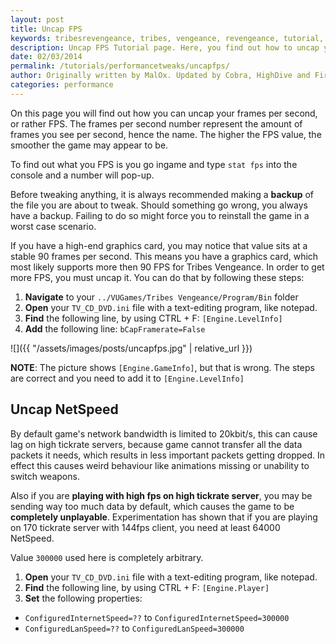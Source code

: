 ```yaml
---
layout: post
title: Uncap FPS
keywords: tribesrevengeance, tribes, vengeance, revengeance, tutorial, guide, fps, frames, per, second, uncap
description: Uncap FPS Tutorial page. Here, you find out how to uncap you frames per second!
date: 02/03/2014
permalink: /tutorials/performancetweaks/uncapfps/
author: Originally written by MalOx. Updated by Cobra, HighDive and Fireant.
categories: performance
---
```


On this page you will find out how you can uncap your frames per second, or rather FPS. The frames per second number represent the amount of frames you see per second, hence the name. The higher the FPS value, the smoother the game may appear to be.

  

To find out what you FPS is you go ingame and type `stat fps` into the console and a number will pop-up.

Before tweaking anything, it is always recommended making a **backup** of the file you are about to tweak. Should something go wrong, you always have a backup. Failing to do so might force you to reinstall the game in a worst case scenario.

  

If you have a high-end graphics card, you may notice that value sits at a stable 90 frames per second. This means you have a graphics card, which most likely supports more then 90 FPS for Tribes Vengeance. In order to get more FPS, you must uncap it. You can do that by following these steps:

  

1. **Navigate** to your `../VUGames/Tribes Vengeance/Program/Bin` folder
2. **Open** your `TV_CD_DVD.ini` file with a text-editing program, like notepad.
3. **Find** the following line, by using CTRL + F: `[Engine.LevelInfo]`
4. **Add** the following line: `bCapFramerate=False`

![]({{ "/assets/images/posts/uncapfps.jpg" | relative_url }})

**NOTE**: The picture shows `[Engine.GameInfo]`, but that is wrong. The steps are correct and you need to add it to `[Engine.LevelInfo]`

## Uncap NetSpeed

By default game's network bandwidth is limited to 20kbit/s, this can cause lag on high tickrate servers, because game cannot transfer all the data packets it needs, which results in less important packets getting dropped. In effect this causes weird behaviour like animations missing or unability to switch weapons.

Also if you are **playing with high fps on high tickrate server**, you may be sending way too much data by default, which causes the game to be **completely unplayable**. Experimentation has shown that if you are playing on 170 tickrate server with 144fps client, you need at least 64000 NetSpeed.

Value `300000` used here is completely arbitrary.

1. **Open** your `TV_CD_DVD.ini` file with a text-editing program, like notepad.
2. **Find** the following line, by using CTRL + F: `[Engine.Player]`
3. **Set** the following properties: 
  * `ConfiguredInternetSpeed=??` to `ConfiguredInternetSpeed=300000` 
  * `ConfiguredLanSpeed=??` to `ConfiguredLanSpeed=300000`
